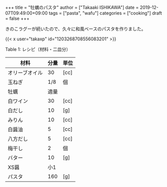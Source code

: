 +++
title = "牡蠣のパスタ"
author = ["Takaaki ISHIKAWA"]
date = 2019-12-07T09:49:00+09:00
tags = ["pasta", "wafu"]
categories = ["cooking"]
draft = false
+++

きのこラグーが続いたので、久々に和風ベースのパスタを作りました。  

{{< x user="takaxp" id="1203268708556083201" >}}  

<div class="table-caption">
  <span class="table-number">Table 1</span>:
  レシピ（材料・二皿分）
</div>

| 材料    | 分量 | 単位 |
|-------|----|----|
| オリーブオイル | 30  | [cc] |
| 玉ねぎ  | 1/8 | 個   |
| 牡蠣    | 適量 |      |
| 白ワイン | 30  | [cc] |
| 白だし  | 10  | [g]  |
| みりん  | 10  | [cc] |
| 白醤油  | 5   | [cc] |
| 八方だし | 5   | [cc] |
| 梅干し  | 2   | 個   |
| バター  | 10  | [g]  |
| XS醤    | 小1 |      |
| パスタ  | 160 | [g]  |
